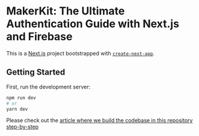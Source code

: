 # MakerKit: The Ultimate Authentication Guide with Next.js and Firebase

This is a [Next.js](https://nextjs.org/) project bootstrapped with [`create-next-app`](https://github.com/vercel/next.js/tree/canary/packages/create-next-app).

## Getting Started

First, run the development server:

```bash
npm run dev
# or
yarn dev
```

Please check out the [article where we build the codebase in this repository 
step-by-step](https://makerkit.dev/blog/tutorials/ultimate-guide-authentication-firebase-nextjs)
